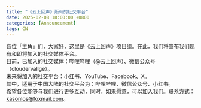 ```yaml
---
title: "《云上回声》所有的社交平台"
date: 2025-02-08 18:00:00 +0800
categories: [Announcement]
tags: CN
---
```

各位「主角」们，大家好，这里是《云上回声》项目组。在此，我们将宣布我们现有和即将加入的社交媒体平台。<br/>
目前，已加入的社交媒体：哔哩哔哩（@云上回声）、微信公众号（cloudervallge）。<br/>
未来将加入的社交平台：小红书、YouTube、Facebook、X。<br/>
其中，适用于中国大陆的社交平台为：哔哩哔哩、微信公众号、小红书。<br/>
希望各位能够与我们进行更多互动，同时，如果愿意，可以加入我们。联系方式：kasonlos@foxmail.com。
